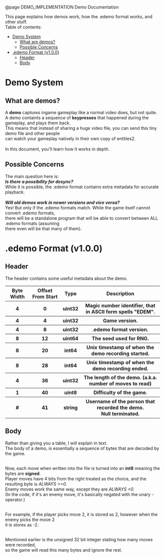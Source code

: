@page DEMO_IMPLEMENTATION Demo Documentation
<p>This page explains how demos work, how the .edemo format works, and other stuff.<br>Table of contents:<br></p>
<ul>
    <li>
    <a href="#1">Demo System</a>
    <ul>
        <li>
        <a href="#1.1">What are demos?</a>
        </li>
        <li>
        <a href="#1.2">Possible Concerns</a>
        </li>
    </ul>
    </li>
    <li>
    <a href="#2">.edemo Format (v1.0.0)</a>
    <ul>
        <li>
        <a href="#2.1">Header</a>
        </li>
        <li>
        <a href="#2.2">Body</a>
        </li>
    </ul>
    </li>
</ul>

<a id="1"></a>
<h1>Demo System</h1>

<a id="1.1"></a>
<h2>What are demos?</h2>
<p>
A <b>demo</b> captures ingame gameplay like a normal video does, but not quite.<br>
A demo containts a sequence of <b>keypresses</b> that happened during the gameplay, and plays them back.<br>
This means that instead of sharing a huge video file, you can send this tiny demo file and other people<br>
can watch your gameplay natively in their own copy of entities2.<br><br>
In this document, you'll learn how it works in depth.
</p>

<a id="1.2"></a>
<h2>Possible Concerns</h2>
<p>
The main question here is:<br>
<b><i>Is there a possibility for desync?</i></b><br>
While it is possible, the .edemo format contains extra metadata for accurate playback.<br><br>
<b><i>Will old demos work in newer versions and vice versa?</i></b><br>
Yes! But only if the .edemo formats match. While the game itself cannot convert .edemo formats,<br>
there will be a standalone program that will be able to convert between ALL .edemo formats (assuming<br>there even will be that many of them).
</p>

<a id="2"></a>
<h1>.edemo Format (v1.0.0)</h1>

<a id="2.1"></a>
<h2>Header</h2>
<p>
The header contains some useful metadata about the demo.<br>
<table>
<tr>
    <th><b>Byte Width</b></th>
    <th><b>Offset From Start</b></th>
    <th><b>Type</b></th>
    <th><b>Description</b></th>
</tr>
<tr>
    <th>4</th>
    <th>0</th>
    <th>uint32</a></th>
    <th>Magic number identifier, that in ASCII form spells "EDEM".</th>
</tr>
</tr>
<tr>
    <th>4</th>
    <th>4</th>
    <th>uint32</a></th>
    <th>Game version.</th>
</tr>
<tr>
    <th>4</th>
    <th>8</th>
    <th>uint32</a></th>
    <th>.edemo format version.</th>
</tr>
<tr>
    <th>8</th>
    <th>12</th>
    <th>uint64</a></th>
    <th>The seed used for RNG.</th>
</tr>
<tr>
    <th>8</a></th>
    <th>20</th>
    <th>int64</th>
    <th>Unix timestamp of when the demo recording started.</th>
</tr>
<tr>
    <th>8</a></th>
    <th>28</th>
    <th>int64</th>
    <th>Unix timestamp of when the demo recording ended.</th>
</tr>
<tr>
    <th>4</th>
    <th>36</th>
    <th>uint32</th>
    <th>The length of the demo. (a.k.a. number of moves to read)</th>
</tr>
<tr>
    <th>1</th>
    <th>40</th>
    <th>uint8</th>
    <th>Difficulty of the game.</th>
</tr>
<tr>
    <th>#</th>
    <th>41</th>
    <th>string</th>
    <th>Username of the person that recorded the demo.<br>Null terminated.</th>
</tr>
</table>
</p>

<a id="2.2"></a>
<h2>Body</h2>
<p>
Rather than giving you a table, I will explain in text.<br>
The body of a demo, is essentially a sequence of bytes that are decoded by the game.<br><br>

Now, each move when written into the file is turned into an <b>int8</b> meaning the bytes are <b>signed</b>.<br>
Player moves have 4 bits from the right treated as the choice, and the resulting byte is <i>ALWAYS >=0</i>.<br>
Enemy moves work the same way, except they are <i>ALWAYS <0</i>.<br>
(In the code, if it's an enemy move, it's basically negated with the unary - operator.)<br><br>

For example, if the player picks move 2, it is stored as 2, however when the enemy picks the move 2<br>
it is stores as -2.<br><br>

Mentioned earlier is the unsigned 32 bit integer stating how many moves were recorded,<br>
so the game will read this many bytes and ignore the rest.
</p>